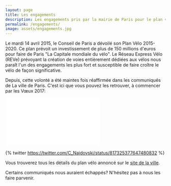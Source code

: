 ```yaml
---
layout: page
title: Les engagements
description: Les engagements pris par la mairie de Paris pour le plan vélo 2015-2020
permalink: /engagements/
image: assets/engagements.jpg
---
```


Le mardi 14 avril 2015, le Conseil de Paris a dévoilé son Plan Vélo 2015-2020. Ce plan prévoit un investissement de plus de 150 millions d'euros pour faire de Paris "La Capitale mondiale du vélo". Le Réseau Express Vélo (REVe) prévoyant la création de voies entièrement dédiées aux vélos nous paraît l'un des engagements les plus fort et susceptible de faire croître le vélo de façon significative.

Depuis, cette volonté a été maintes fois réaffirmée dans les communiqués de La ville de Paris. C'est ici que vous pouvez les retrouver, à commencer par les Vœux 2017:

<iframe id="videoFrame" frameborder="0" src="//www.dailymotion.com/embed/video/x561m4u" allowfullscreen></iframe><br />

{% twitter https://twitter.com/C_Najdovski/status/817325377647480832 %}

Vous trouverez tous les détails du plan vélo annoncé sur le [site de la ville].

Certains communiqués nous auraient échappés? N'hésitez pas à nous les faire parvenir.

[site de la ville]: http://www.paris.fr/actualites/paris-se-dote-d-un-nouveau-plan-velo-2255
